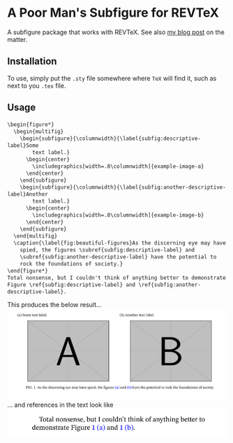 # A Poor Man's Subfigure for REVTeX

A subfigure package that works with REVTeX. See also [my blog
post](https://protagon.space/2025/02/subfigures-in-revtex/) on the
matter.

## Installation

To use, simply put the
`.sty` file somewhere where `TeX` will find it, such as next to you
`.tex` file.

## Usage

```TeX
\begin{figure*}
  \begin{multifig}
    \begin{subfigure}{\columnwidth}{\label{subfig:descriptive-label}Some
        text label.}
      \begin{center}
        \includegraphics[width=.8\columnwidth]{example-image-a}
      \end{center}
    \end{subfigure}
    \begin{subfigure}{\columnwidth}{\label{subfig:another-descriptive-label}Another
        text label.}
      \begin{center}
        \includegraphics[width=.8\columnwidth]{example-image-b}
      \end{center}
    \end{subfigure}
  \end{multifig}
  \caption{\label{fig:beautiful-figures}As the discerning eye may have
    spied, the figures \subref{subfig:descriptive-label} and
    \subref{subfig:another-descriptive-label} have the potential to
    rock the foundations of society.}
\end{figure*}
Total nonsense, but I couldn't think of anything better to demonstrate
Figure \ref{subfig:descriptive-label} and \ref{subfig:another-descriptive-label}.

```

This produces the below result...
![The resulting figure](.resources/screenshot.png)
 … and references in the text look like
![inline references](.resources/inline.png)